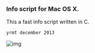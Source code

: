 ### Info script for Mac OS X.

This a fast info script written in C.

`yrmt december 2013`


![img](http://pub.iotek.org/p/ApbDVfu.png)

